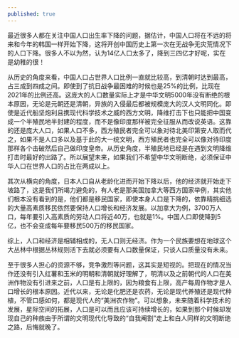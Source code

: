 ```yaml
---
published: true
---
```


最近很多人都在关注中国人口出生率下降的问题，据估计，中国人口将在不远的将来和今年的韩国一样开始下降，这将开创中国历史上第一次在无战争无灾荒情况下的人口下降。很多人不以为然，认为14亿人口太多了，降到三四亿才好呢，实在是幼稚的很！

从历史的角度来看，中国人口占世界人口比例一直就比较高，到清朝时达到最高，占三成到四成之间。即使到了抗日战争最困难的时候也是25%的比例，比现在2021年的比例还高。这庞大的人口数量实际上才是中华文明5000年没有断绝的根本原因，无论是元朝还是清朝，异族的入侵最后都被规模庞大的汉人文明同化。即使是近代船坚炮利且携现代科学技术之威的西方文明，降维打击下也只能把中国变成一个半殖民地半封建的程度，而不是像印度那样被完全征服从而改说英语。这靠的还是庞大人口，如果人口不多，西方殖民者完全可以象对待北美印第安人取而代之，如果不是人口多以及基于此的大一统文明，西方殖民者也完全可以像对待印度那样各个击破然后自己做印度皇帝。从历史角度，半殖民地已经是在遇到文明降维打击时最好的出路了。所以展望未来，如果我们不希望中华文明断绝，必须保证中华人口在世界人口的占比在两成以上。

其次从横向的角度，日本人口自从老龄化进而开始下降以后，他的经济就开始走下坡路了，这是我们所竭力避免的，有人老是那美国加拿大等西方国家举例，其实他们根本没有看到的是，他们都是移民国家，即使本身人口是下降的，依靠精挑细选的大量高素质移民依然要保持人口增长和经济发展。以加拿大为例，3700万人口，每年要引入高素质的劳动人口将近40万，也就是1%。中国人口即使降到5亿，也不会变成每年要移民500万的移民国家。

综上，人口和经济是相辅相成的，无人口则无经济。作为一个民族要想在地球这个大丛林中根据丛林规则活下去就必须要有人口数量保证，只谈人口质量没有未来。

至于很多人担心的资源不够，竞争激烈等问题，这其实是短视的。把现在的情况当作还没有引入红薯和玉米的明朝和清朝就好理解了，明清以及之前朝代的人口在美洲作物没有引进来之前，人口是有上限的，因为粮食有上限，高产每周作物才是人口增长的根本原因。近代以来，无论是化肥还是农药，无论是现代养殖还是现代种植，不管口感如何，都是现代人的“美洲农作物”。可以想象，未来随着科学技术的发展，星际空间的拓展，人口是可以而且应该可持续增长的，如果到那个时候却发现自己的种族由于所谓的文明现代化导致的“自我阉割”走上和白人同样的文明断绝之路，后悔就晚了。
